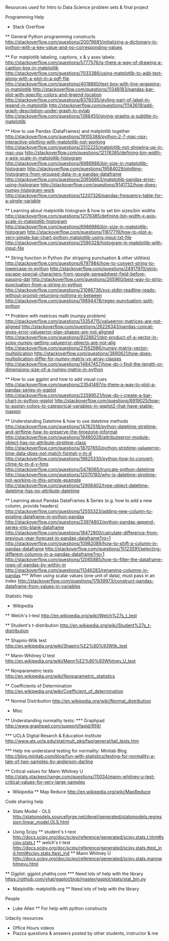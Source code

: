 Resources used for Intro to Data Science problem sets & final project

Programming Help
* Stack Overflow

** General Python programming constructs
http://stackoverflow.com/questions/20079681/initializing-a-dictionary-in-python-with-a-key-value-and-no-corresponding-values

** For matplotlib labeling, captions, x & y axes labels:
http://stackoverflow.com/questions/5777576/is-there-a-way-of-drawing-a-caption-box-in-matplotlib
http://stackoverflow.com/questions/7033386/using-matplotlib-to-add-text-along-with-a-plot-in-a-pdf-file
http://stackoverflow.com/questions/4018860/text-box-with-line-wrapping-in-matplotlib
http://stackoverflow.com/questions/11348183/pandas-bar-plot-with-specific-colors-and-legend-location
http://stackoverflow.com/questions/8376335/styling-part-of-label-in-legend-in-matplotlib
http://stackoverflow.com/questions/11143619/add-graph-description-under-graph-in-pylab
http://stackoverflow.com/questions/1388450/giving-graphs-a-subtitle-in-matplotlib

** How to use Pandas (DataFrames) and matplotlib together
http://stackoverflow.com/questions/19105388/python-2-7-mac-osx-interactive-plotting-with-matplotlib-not-working
http://stackoverflow.com/questions/2512225/matplotlib-not-showing-up-in-mac-osx
http://stackoverflow.com/questions/12176385/defining-bin-width-x-axis-scale-in-matplotlib-histogram
http://stackoverflow.com/questions/6986986/bin-size-in-matplotlib-histogram
http://stackoverflow.com/questions/19584029/plotting-histograms-from-grouped-data-in-a-pandas-dataframe
http://stackoverflow.com/questions/20656663/matplotlib-pandas-error-using-histogram
http://stackoverflow.com/questions/9141732/how-does-numpy-histogram-work
http://stackoverflow.com/questions/12207326/pandas-frequency-table-for-a-single-variable

** Learning about matplotlib histogram & how to set bin sizes/bin widths
http://stackoverflow.com/questions/12176385/defining-bin-width-x-axis-scale-in-matplotlib-histogram
http://stackoverflow.com/questions/6986986/bin-size-in-matplotlib-histogram
http://stackoverflow.com/questions/11617719/how-to-plot-a-very-simple-bar-chart-python-matplotlib-using-input-txt-file
http://stackoverflow.com/questions/2590328/histogram-in-matplotlib-with-input-file


** String function in Python (for stripping punctuation & other utilities)
http://stackoverflow.com/questions/6797984/how-to-convert-string-to-lowercase-in-python
http://stackoverflow.com/questions/24917970/strip-escape-special-characters-from-google-spreadsheet-field-before-passing-dat
http://stackoverflow.com/questions/265960/best-way-to-strip-punctuation-from-a-string-in-python
http://stackoverflow.com/questions/21086736/sys-stdin-readline-reads-without-prompt-returning-nothing-in-between
http://stackoverflow.com/questions/19894478/regex-punctuation-split-python

** Problem with matrices math (numpy problem)
http://stackoverflow.com/questions/13354715/valueerror-matrices-are-not-aligned
http://stackoverflow.com/questions/26226343/pandas-concat-gives-error-valueerror-plan-shapes-are-not-aligned
http://stackoverflow.com/questions/9228821/dot-product-of-a-vector-in-scipy-numpy-getting-valueerror-objects-are-not-alig
http://stackoverflow.com/questions/21562986/numpy-matrix-vector-multiplication
http://stackoverflow.com/questions/3890621/how-does-multiplication-differ-for-numpy-matrix-vs-array-classes
http://stackoverflow.com/questions/14847457/how-do-i-find-the-length-or-dimensions-size-of-a-numpy-matrix-in-python

** How to use ggplot and how to add visual cues
http://stackoverflow.com/questions/23541497/is-there-a-way-to-plot-a-pandas-series-in-ggplot
http://stackoverflow.com/questions/22599521/how-do-i-create-a-bar-chart-in-python-ggplot
http://stackoverflow.com/questions/6919025/how-to-assign-colors-to-categorical-variables-in-ggplot2-that-have-stable-mappin

** Understanding Datetime & how to use datetime methods
http://stackoverflow.com/questions/14762518/python-datetime-strptime-and-strftime-how-to-preserve-the-timezone-informat
http://stackoverflow.com/questions/19480028/attributeerror-module-object-has-no-attribute-strptime-class
http://stackoverflow.com/questions/18707650/python-strptime-valueerror-time-data-does-not-match-format-y-m-d
http://stackoverflow.com/questions/19825330/python-how-to-convert-ctime-to-m-d-y-hms
http://stackoverflow.com/questions/5476065/truncate-python-datetime
http://stackoverflow.com/questions/12070193/why-is-datetime-strptime-not-working-in-this-simple-example
http://stackoverflow.com/questions/12906402/type-object-datetime-datetime-has-no-attribute-datetime

** Learning about Pandas DataFrames & Series (e.g. how to add a new column, provide headers)
http://stackoverflow.com/questions/12555323/adding-new-column-to-existing-dataframe-in-python-pandas
http://stackoverflow.com/questions/23974802/python-pandas-append-series-into-blank-dataframe
http://stackoverflow.com/questions/18472800/calculate-difference-from-previous-year-forecast-in-pandas-dataframe?rq=1
http://stackoverflow.com/questions/10982089/how-to-shift-a-column-in-pandas-dataframe
http://stackoverflow.com/questions/15123591/selecting-different-columns-in-a-pandas-dataframe?rq=1
http://stackoverflow.com/questions/12065885/how-to-filter-the-dataframe-rows-of-pandas-by-within-in
http://stackoverflow.com/questions/11346283/renaming-columns-in-pandas
*** When using scalar values (one unit of data), must pass in an index
http://stackoverflow.com/questions/17839973/construct-pandas-dataframe-from-values-in-variables

Statistic Help
* Wikipedia

** Welch's t-test
http://en.wikipedia.org/wiki/Welch%27s_t_test

** Student's t-distribution
http://en.wikipedia.org/wiki/Student%27s_t-distribution

** Shapiro-Wilk test 
http://en.wikipedia.org/wiki/Shapiro%E2%80%93Wilk_test

** Mann-Whitney U test
http://en.wikipedia.org/wiki/Mann%E2%80%93Whitney_U_test

** Nonparametric tests
http://en.wikipedia.org/wiki/Nonparametric_statistics

** Coefficients of Determination
http://en.wikipedia.org/wiki/Coefficient_of_determination

** Normal Distribution
http://en.wikipedia.org/wiki/Normal_distribution

* Misc

** Understanding normality tests: 
*** Graphpad
http://www.graphpad.com/support/faqid/959/

*** UCLA Digital Resarch & Education Institute
http://www.ats.ucla.edu/stat/mult_pkg/faq/general/tail_tests.htm

*** Help me understand testing for normality: Minitab Blog
http://blog.minitab.com/blog/fun-with-statistics/testing-for-normality-a-tale-of-two-samples-by-anderson-darling



** Critical values for Mann Whitney U
http://stats.stackexchange.com/questions/70034/mann-whitney-u-test-critical-values-for-very-large-samples


* Wikipedia
** Map Reduce
http://en.wikipedia.org/wiki/MapReduce

Code sharing help
* Stats Model - OLS
http://statsmodels.sourceforge.net/devel/generated/statsmodels.regression.linear_model.OLS.html


* Using Scipy
** student's t-test
http://docs.scipy.org/doc/scipy/reference/generated/scipy.stats.t.html#scipy.stats.t
** welch's t-test
http://docs.scipy.org/doc/scipy/reference/generated/scipy.stats.ttest_ind.html#scipy.stats.ttest_ind
** Mann Whitney U
http://docs.scipy.org/doc/scipy/reference/generated/scipy.stats.mannwhitneyu.html

** Ggplot: ggplot.yhathq.com
*** Need lots of help with the library
https://github.com/yhat/ggplot/blob/master/ggplot/stats/stat_bin.py

* Matplotlib: matplotlib.org
** Need lots of help with the library









People
*  Luke Allen
** For help with python constructs

Udacity resources

* Office Hours videos
* Piazza questions & answers posted by other students, instructor & me


